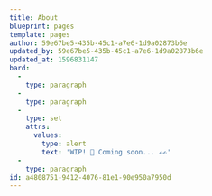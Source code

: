 ```yaml
---
title: About
blueprint: pages
template: pages
author: 59e67be5-435b-45c1-a7e6-1d9a02873b6e
updated_by: 59e67be5-435b-45c1-a7e6-1d9a02873b6e
updated_at: 1596831147
bard:
  -
    type: paragraph
  -
    type: paragraph
  -
    type: set
    attrs:
      values:
        type: alert
        text: 'WIP! 🚧 Coming soon... ✍️✍️'
  -
    type: paragraph
id: a4808751-9412-4076-81e1-90e950a7950d
---
```

